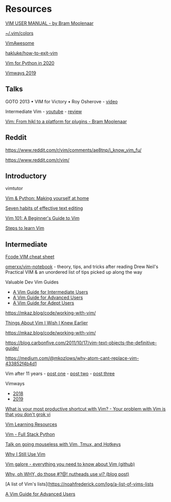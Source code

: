 # Resources

[VIM USER MANUAL - by Bram Moolenaar](https://begriffs.com/pdf/vim-user-manual.pdf)

[~/.vim/colors](http://vimcolors.com/)

[VimAwesome](https://vimawesome.com/)

[hakluke/how-to-exit-vim](https://github.com/hakluke/how-to-exit-vim/blob/master/README.md)

[Vim for Python in 2020](https://www.vimfromscratch.com/articles/vim-for-python/)

[Vimways 2019](https://vimways.org/2019/)

## Talks

GOTO 2013 • VIM for Victory • Roy Osherove - [video](https://www.youtube.com/watch?v=2BRbyQC9oMw)

Intermediate Vim - [youtube](https://www.youtube.com/watch?v=v0W7JkzQAzA) - [review](https://github.com/ADGEfficiency/personal/blob/master/reviews/work/intermeidate_vim.md)

[Vim: From hjkl to a platform for plugins - Bram Moolenaar](https://youtu.be/ES1L2SPgIDI)

## Reddit

https://www.reddit.com/r/vim/comments/ae8tnp/i_know_vim_fu/

https://www.reddit.com/r/vim/

## Introductory

vimtutor

[Vim & Python: Making yourself at home](https://justin.abrah.ms/vim/vim_and_python.html)

[Seven habits of effective text editing](http://moolenaar.net/habits.html)

[Vim 101: A Beginner's Guide to Vim](https://www.linux.com/learn/vim-101-beginners-guide-vim)

[Steps to learn Vim](https://blog.joren.ga/tools/vim-learning-steps)

## Intermediate

[Fcode VIM cheat sheet](https://www.fcodelabs.com/2018/12/08/Vim-Cheats/)

[omerxx/vim-notebook](https://github.com/omerxx/vim-notebook/blob/master/VIM_NOTEBOOK.md) - theory, tips, and tricks after reading Drew Neil's Practical VIM & an unordered list of tips picked up along the way

Valuable Dev Vim Guides

- [A Vim Guide for Intermediate Users](https://thevaluable.dev/vim-intermediate/)
- [A Vim Guide for Advanced Users](https://thevaluable.dev/vim-advanced/)
- [A Vim Guide for Adept Users](https://thevaluable.dev/vim-adept/)

https://mkaz.blog/code/working-with-vim/

[Things About Vim I Wish I Knew Earlier](https://blog.petrzemek.net/2016/04/06/things-about-vim-i-wish-i-knew-earlier/)

https://mkaz.blog/code/working-with-vim/

https://blog.carbonfive.com/2011/10/17/vim-text-objects-the-definitive-guide/

https://medium.com/@mkozlows/why-atom-cant-replace-vim-433852f4b4d1

Vim after 11 years - [post one](https://statico.github.io/vim.html) - [post two](https://statico.github.io/vim2.html) - [post three](https://statico.github.io/vim3.html)

Vimways 
- [2018](https://vimways.org/2018/)
- [2019](https://vimways.org/2019/)

[What is your most productive shortcut with Vim? - Your problem with Vim is that you don't grok vi](https://stackoverflow.com/questions/1218390/what-is-your-most-productive-shortcut-with-vim)

[Vim Learning Resources](https://thorstenball.com/blog/2012/07/09/vim-learning-resources/)

[Vim - Full Stack Python](https://www.fullstackpython.com/vim.html)

[Talk on going mouseless with Vim, Tmux, and Hotkeys](https://www.youtube.com/watch?v=E-ZbrtoSuzw)

[Why I Still Use Vim](https://medium.com/commitlog/why-i-still-use-vim-67afd76b4db6)

[Vim galore - everything you need to know about Vim (github)](https://github.com/mhinz/vim-galore#readme)

[Why, oh WHY, do those #?@! nutheads use vi? (blog post)](http://www.viemu.com/a-why-vi-vim.html)

[A list of Vim's lists](https://noahfrederick.com/log/a-list-of-vims-lists

[A Vim Guide for Advanced Users](https://thevaluable.dev/vim-advanced/)

